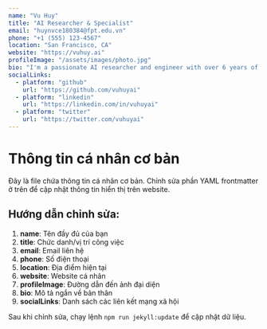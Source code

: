 ```yaml
---
name: "Vu Huy"
title: "AI Researcher & Specialist"
email: "huynvce180384@fpt.edu.vn"
phone: "+1 (555) 123-4567"
location: "San Francisco, CA"
website: "https://vuhuy.ai"
profileImage: "/assets/images/photo.jpg"
bio: "I'm a passionate AI researcher and engineer with over 6 years of experience in machine learning, data science, and artificial intelligence. I specialize in developing cutting-edge AI solutions that solve real-world problems."
socialLinks:
  - platform: "github"
    url: "https://github.com/vuhuyai"
  - platform: "linkedin"
    url: "https://linkedin.com/in/vuhuyai"
  - platform: "twitter"
    url: "https://twitter.com/vuhuyai"
---
```


# Thông tin cá nhân cơ bản

Đây là file chứa thông tin cá nhân cơ bản. Chỉnh sửa phần YAML frontmatter ở trên để cập nhật thông tin hiển thị trên website.

## Hướng dẫn chỉnh sửa:

1. **name**: Tên đầy đủ của bạn
2. **title**: Chức danh/vị trí công việc
3. **email**: Email liên hệ
4. **phone**: Số điện thoại
5. **location**: Địa điểm hiện tại
6. **website**: Website cá nhân
7. **profileImage**: Đường dẫn đến ảnh đại diện
8. **bio**: Mô tả ngắn về bản thân
9. **socialLinks**: Danh sách các liên kết mạng xã hội

Sau khi chỉnh sửa, chạy lệnh `npm run jekyll:update` để cập nhật dữ liệu.
